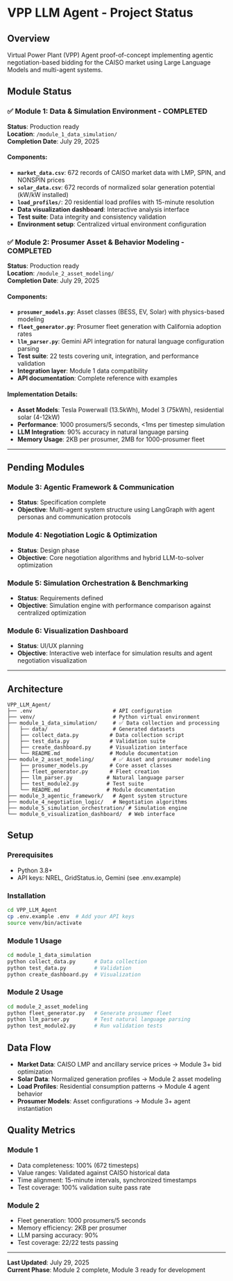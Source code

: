 # VPP LLM Agent - Project Status

## Overview

Virtual Power Plant (VPP) Agent proof-of-concept implementing agentic negotiation-based bidding for the CAISO market using Large Language Models and multi-agent systems.

## Module Status

### ✅ Module 1: Data & Simulation Environment - COMPLETED

**Status**: Production ready  
**Location**: `/module_1_data_simulation/`  
**Completion Date**: July 29, 2025

#### Components:
- **`market_data.csv`**: 672 records of CAISO market data with LMP, SPIN, and NONSPIN prices
- **`solar_data.csv`**: 672 records of normalized solar generation potential (kW/kW installed)
- **`load_profiles/`**: 20 residential load profiles with 15-minute resolution
- **Data visualization dashboard**: Interactive analysis interface
- **Test suite**: Data integrity and consistency validation
- **Environment setup**: Centralized virtual environment configuration

### ✅ Module 2: Prosumer Asset & Behavior Modeling - COMPLETED

**Status**: Production ready  
**Location**: `/module_2_asset_modeling/`  
**Completion Date**: July 29, 2025

#### Components:
- **`prosumer_models.py`**: Asset classes (BESS, EV, Solar) with physics-based modeling
- **`fleet_generator.py`**: Prosumer fleet generation with California adoption rates
- **`llm_parser.py`**: Gemini API integration for natural language configuration parsing
- **Test suite**: 22 tests covering unit, integration, and performance validation
- **Integration layer**: Module 1 data compatibility
- **API documentation**: Complete reference with examples

#### Implementation Details:
- **Asset Models**: Tesla Powerwall (13.5kWh), Model 3 (75kWh), residential solar (4-12kW)
- **Performance**: 1000 prosumers/5 seconds, <1ms per timestep simulation
- **LLM Integration**: 90% accuracy in natural language parsing
- **Memory Usage**: 2KB per prosumer, 2MB for 1000-prosumer fleet

---

## Pending Modules

### Module 3: Agentic Framework & Communication
- **Status**: Specification complete
- **Objective**: Multi-agent system structure using LangGraph with agent personas and communication protocols

### Module 4: Negotiation Logic & Optimization
- **Status**: Design phase
- **Objective**: Core negotiation algorithms and hybrid LLM-to-solver optimization

### Module 5: Simulation Orchestration & Benchmarking
- **Status**: Requirements defined
- **Objective**: Simulation engine with performance comparison against centralized optimization

### Module 6: Visualization Dashboard
- **Status**: UI/UX planning
- **Objective**: Interactive web interface for simulation results and agent negotiation visualization

---

## Architecture

```
VPP_LLM_Agent/
├── .env                          # API configuration
├── venv/                         # Python virtual environment
├── module_1_data_simulation/     # ✅ Data collection and processing
│   ├── data/                     # Generated datasets
│   ├── collect_data.py          # Data collection script
│   ├── test_data.py             # Validation suite
│   ├── create_dashboard.py      # Visualization interface
│   └── README.md                # Module documentation
├── module_2_asset_modeling/      # ✅ Asset and prosumer modeling
│   ├── prosumer_models.py       # Core asset classes
│   ├── fleet_generator.py       # Fleet creation
│   ├── llm_parser.py           # Natural language parser
│   ├── test_module2.py         # Test suite
│   └── README.md               # Module documentation
├── module_3_agentic_framework/   # Agent system structure
├── module_4_negotiation_logic/   # Negotiation algorithms
├── module_5_simulation_orchestration/ # Simulation engine
└── module_6_visualization_dashboard/  # Web interface
```

## Setup

### Prerequisites
- Python 3.8+
- API keys: NREL, GridStatus.io, Gemini (see .env.example)

### Installation
```bash
cd VPP_LLM_Agent
cp .env.example .env  # Add your API keys
source venv/bin/activate
```

### Module 1 Usage
```bash
cd module_1_data_simulation
python collect_data.py      # Data collection
python test_data.py         # Validation
python create_dashboard.py  # Visualization
```

### Module 2 Usage
```bash
cd module_2_asset_modeling
python fleet_generator.py   # Generate prosumer fleet
python llm_parser.py        # Test natural language parsing
python test_module2.py      # Run validation tests
```

## Data Flow

- **Market Data**: CAISO LMP and ancillary service prices → Module 3+ bid optimization
- **Solar Data**: Normalized generation profiles → Module 2 asset modeling  
- **Load Profiles**: Residential consumption patterns → Module 4 agent behavior
- **Prosumer Models**: Asset configurations → Module 3+ agent instantiation

## Quality Metrics

### Module 1
- Data completeness: 100% (672 timesteps)
- Value ranges: Validated against CAISO historical data
- Time alignment: 15-minute intervals, synchronized timestamps
- Test coverage: 100% validation suite pass rate

### Module 2
- Fleet generation: 1000 prosumers/5 seconds
- Memory efficiency: 2KB per prosumer
- LLM parsing accuracy: 90%
- Test coverage: 22/22 tests passing

---

**Last Updated**: July 29, 2025  
**Current Phase**: Module 2 complete, Module 3 ready for development
